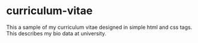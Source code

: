 # curriculum-vitae
This a sample of my curriculum vitae designed in simple html and css tags.
This describes my bio data at university.
